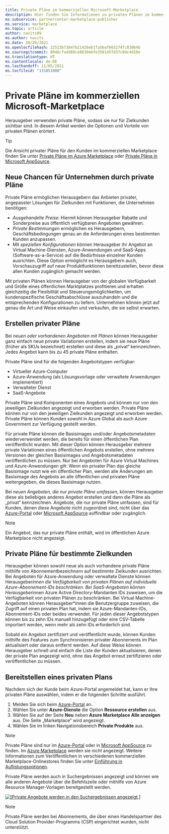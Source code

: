 ```yaml
---
title: Private Pläne im kommerziellen Microsoft-Marketplace
description: Hier finden Sie Informationen zu privaten Plänen im kommerziellen Microsoft-Marketplace für Herausgeber von Apps und Diensten (Azure Marketplace).
ms.subservice: partnercenter-marketplace-publisher
ms.service: marketplace
ms.topic: article
author: navits09
ms.author: navits
ms.date: 10/26/2021
ms.openlocfilehash: 22523b73847b21426eb1fa56af665274fc830b4b
ms.sourcegitcommit: 8946cfadd89ce8830ebfe358145fd37c0dc4d10e
ms.translationtype: HT
ms.contentlocale: de-DE
ms.lasthandoff: 11/05/2021
ms.locfileid: "131851000"
---
```

# <a name="private-plans-in-the-microsoft-commercial-marketplace"></a>Private Pläne im kommerziellen Microsoft-Marketplace

Herausgeber verwenden private Pläne, sodass sie nur für Zielkunden sichtbar sind. In diesem Artikel werden die Optionen und Vorteile von privaten Plänen erörtert.

> [!TIP]
> Die Ansicht privater Pläne für den Kunden im kommerziellen Marketplace finden Sie unter [Private Pläne im Azure Marketplace](/marketplace/private-plans) oder [Private Pläne in Microsoft AppSource](/marketplace/appsource-private-plans).

## <a name="unlock-enterprise-deals-with-private-plans"></a>Neue Chancen für Unternehmen durch private Pläne

Private Pläne ermöglichen Herausgebern das Anbieten privater, angepasster Lösungen für Zielkunden mit Funktionen, die Unternehmen benötigen:

- *Ausgehandelte Preise*: Hiermit können Herausgeber Rabatte und Sonderpreise aus öffentlich verfügbaren Angeboten gewähren.
- *Private Bestimmungen* ermöglichen es Herausgebern, Geschäftsbedingungen genau an die Anforderungen eines bestimmten Kunden anzupassen.
- Mit *speziellen Konfigurationen* können Herausgeber ihr Angebot an Virtual Machine-Diensten, Azure-Anwendungen und SaaS-Apps (Software-as-a-Service) auf die Bedürfnisse einzelner Kunden ausrichten. Diese Option ermöglicht es Herausgebern auch, Vorschauzugriff auf neue Produktfunktionen bereitzustellen, bevor diese allen Kunden zugänglich gemacht werden.

Mit privaten Plänen können Herausgeber von der globalen Verfügbarkeit und Größe eines öffentlichen Marktplatzes profitieren und erhalten gleichzeitig die Flexibilität und Steuerungsmöglichkeiten, um kundenspezifische Geschäftsabschlüsse auszuhandeln und die entsprechenden Konfigurationen zu liefern. Unternehmen können jetzt auf genau die Art und Weise einkaufen und verkaufen, die sie selbst erwarten.

## <a name="create-private-plans"></a>Erstellen privater Pläne

Bei *neuen oder vorhandenen Angeboten mit Plänen* können Herausgeber ganz einfach neue private Variationen erstellen, indem sie neue Pläne (früher als SKUs bezeichnet) erstellen und diese als „privat“ kennzeichnen. Jedes Angebot kann bis zu 45 private Pläne enthalten.

<!--- [Private SKUs]() --->

Private Pläne sind für die folgenden Angebotstypen verfügbar:

- Virtueller Azure-Computer
- Azure-Anwendung (als Lösungsvorlage oder verwaltete Anwendungen implementiert)
- Verwalteter Dienst
- SaaS-Angebote

Private Pläne sind Komponenten eines Angebots und können nur von den jeweiligen Zielkunden angezeigt und erworben werden. Private Pläne können nur von den jeweiligen Zielkunden angezeigt und erworben werden. Private Pläne können Kunden sowohl in Azure Global als auch Azure Government zur Verfügung gestellt werden.

Für private Pläne können die Basisimages und/oder Angebotsmetadaten wiederverwendet werden, die bereits für einen öffentlichen Plan veröffentlicht wurden. Mit dieser Option können Herausgeber mehrere private Variationen eines öffentlichen Angebots erstellen, ohne mehrere Versionen der gleichen Basisimages und Angebotsmetadaten veröffentlichen zu müssen. Nur bei Angeboten für Azure Virtual Machines und Azure-Anwendungen gilt: Wenn ein privater Plan das gleiche Basisimage nutzt wie ein öffentlicher Plan, werden alle Änderungen am Basisimage des Angebots an alle öffentlichen und privaten Pläne weitergegeben, die dieses Basisimage nutzen.

Bei *neuen Angeboten, die nur private Pläne umfassen*, können Herausgeber diese als beliebiges anderes Angebot erstellen und dann die Pläne als „privat“ kennzeichnen. Angebote, die nur private Pläne umfassen, sind für Kunden, denen diese Angebote nicht zugeordnet sind, nicht über das [Azure-Portal](https://azure.microsoft.com/features/azure-portal/) oder [Microsoft AppSource](https://appsource.microsoft.com/) auffindbar oder zugänglich.

>[!NOTE]
>Ein Angebot, das nur private Pläne enthält, wird im öffentlichen Azure Marketplace nicht angezeigt.

## <a name="target-customers-with-private-plans"></a>Private Pläne für bestimmte Zielkunden

Herausgeber können sowohl neue als auch vorhandene private Pläne mithilfe von Abonnementbezeichnern auf bestimmte Zielkunden ausrichten. Bei Angeboten für Azure-Anwendung oder verwaltete Dienste können Herausgeber*innen die Verfügbarkeit von privaten Plänen auf individuelle Azure-Abonnement-IDs beschränken. Bei SaaS-Angeboten können Herausgeber*innen Azure Active Directory-Mandanten IDs zuweisen, um die Verfügbarkeit von privaten Plänen zu beschränken. Bei Virtual Machine-Angeboten können Herausgeber*innen die Benutzergruppe zuweisen, die Zugriff auf einen privaten Plan hat, indem sie Azure-Mandanten-IDs, Abonnement-IDs oder beides verwendet. Für jeden dieser Angebotstypen können bis zu zehn IDs manuell hinzugefügt oder eine CSV-Tabelle importiert werden, wenn mehr als zehn IDs erforderlich sind.

Sobald ein Angebot zertifiziert und veröffentlicht wurde, können Kunden mithilfe des Features zum Synchronisieren privater Abonnements im Plan aktualisiert oder daraus entfernt werden. Auf diese Weise können Herausgeber schnell und einfach die Liste der Kunden aktualisieren, denen der private Plan angezeigt wird, ohne das Angebot erneut zertifizieren oder veröffentlichen zu müssen.

## <a name="deploying-a-private-plan"></a>Bereitstellen eines privaten Plans

Nachdem sich der Kunde beim Azure-Portal angemeldet hat, kann er Ihre privaten Pläne auswählen, indem er die folgenden Schritte ausführt.

1. Melden Sie sich beim [Azure-Portal](https://ms.portal.azure.com/) an.
1. Wählen Sie unter **Azure-Dienste** die Option **Ressource erstellen** aus.
1. Wählen Sie auf der Seite **Neu** neben **Azure Marketplace** **Alle anzeigen** aus. Die Seite „Marketplace“ wird angezeigt.
1. Wählen Sie im linken Navigationsbereich **Private Produkte** aus.

> [!NOTE]
> Private Pläne sind nur im [Azure-Portal](https://azure.microsoft.com/features/azure-portal/) oder in [Microsoft AppSource](https://appsource.microsoft.com/) zu finden. Im [Azure Marketplace](https://azuremarketplace.microsoft.com) werden sie nicht angezeigt. Weitere Informationen zum Veröffentlichen in verschiedenen kommerziellen Marketplace-Onlinestores finden Sie unter [Einführung in Auflistungsoptionen](./determine-your-listing-type.md).

Private Pläne werden auch in Suchergebnissen angezeigt und können wie alle anderen Angebote über die Befehlszeile oder mithilfe von Azure Resource Manager-Vorlagen bereitgestellt werden.

[![[Private Angebote werden in den Suchergebnissen angezeigt.]](media/marketplace-publishers-guide/private-product.png)](media/marketplace-publishers-guide/private-product.png#lightbox)

>[!Note]
>Private Pläne werden bei Abonnements, die über einen Handelspartner des Cloud Solution Provider-Programms (CSP) eingerichtet wurden, nicht unterstützt.

<!---
## Next steps

To start using private offers, follow the steps in the [Private SKUs and Plans]() guide.
--->
